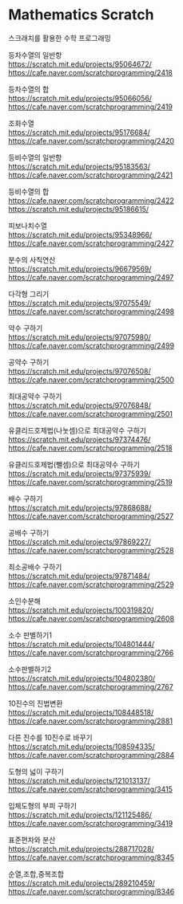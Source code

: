 # Mathematics Scratch
스크래치를 활용한 수학 프로그래밍

등차수열의 일반항<br>
https://scratch.mit.edu/projects/95064672/<br>
https://cafe.naver.com/scratchprogramming/2418<br>

등차수열의 합<br>
https://scratch.mit.edu/projects/95066056/<br>
https://cafe.naver.com/scratchprogramming/2419<br>

조화수열<br>
https://scratch.mit.edu/projects/95176684/<br>
https://cafe.naver.com/scratchprogramming/2420<br>

등비수열의 일반항<br>
https://scratch.mit.edu/projects/95183563/<br>
https://cafe.naver.com/scratchprogramming/2421<br>

등비수열의 합<br>
https://cafe.naver.com/scratchprogramming/2422<br>
https://scratch.mit.edu/projects/95186615/<br>

피보나치수열<br>
https://scratch.mit.edu/projects/95348966/<br>
https://cafe.naver.com/scratchprogramming/2427<br>

분수의 사칙연산<br>
https://scratch.mit.edu/projects/96679569/<br>
https://cafe.naver.com/scratchprogramming/2497<br>

다각형 그리기<br>
https://scratch.mit.edu/projects/97075549/<br>
https://cafe.naver.com/scratchprogramming/2498<br>

약수 구하기<br>
https://scratch.mit.edu/projects/97075980/<br>
https://cafe.naver.com/scratchprogramming/2499<br>

공약수 구하기<br>
https://scratch.mit.edu/projects/97076508/<br>
https://cafe.naver.com/scratchprogramming/2500<br>

최대공약수 구하기<br>
https://scratch.mit.edu/projects/97076848/<br>
https://cafe.naver.com/scratchprogramming/2501<br>

유클리드호제법(나눗셈)으로 최대공약수 구하기<br>
https://scratch.mit.edu/projects/97374476/<br>
https://cafe.naver.com/scratchprogramming/2518<br>

유클리드호제법(뺄셈)으로 최대공약수 구하기<br>
https://scratch.mit.edu/projects/97375939/<br>
https://cafe.naver.com/scratchprogramming/2519<br>

배수 구하기<br>
https://scratch.mit.edu/projects/97868688/<br>
https://cafe.naver.com/scratchprogramming/2527<br>

공배수 구하기<br>
https://scratch.mit.edu/projects/97869227/<br>
https://cafe.naver.com/scratchprogramming/2528<br>

최소공배수 구하기<br>
https://scratch.mit.edu/projects/97871484/<br>
https://cafe.naver.com/scratchprogramming/2529<br>

소인수분해<br>
https://scratch.mit.edu/projects/100319820/<br>
https://cafe.naver.com/scratchprogramming/2608<br>

소수 판별하기1<br>
https://scratch.mit.edu/projects/104801444/<br>
https://cafe.naver.com/scratchprogramming/2766<br>

소수판별하기2<br>
https://scratch.mit.edu/projects/104802380/<br>
https://cafe.naver.com/scratchprogramming/2767<br>

10진수의 진법변환<br>
https://scratch.mit.edu/projects/108448518/<br>
https://cafe.naver.com/scratchprogramming/2881<br>

다른 진수를 10진수로 바꾸기<br>
https://scratch.mit.edu/projects/108594335/<br>
https://cafe.naver.com/scratchprogramming/2884<br>

도형의 넓이 구하기<br>
https://scratch.mit.edu/projects/121013137/<br>
https://cafe.naver.com/scratchprogramming/3415<br>

입체도형의 부피 구하기<br>
https://scratch.mit.edu/projects/121125486/<br>
https://cafe.naver.com/scratchprogramming/3419<br>

표준편차와 분산<br>
https://scratch.mit.edu/projects/288717028/<br>
https://cafe.naver.com/scratchprogramming/8345<br>

순열,조합,중복조합<br>
https://scratch.mit.edu/projects/289210459/<br>
https://cafe.naver.com/scratchprogramming/8346<br>
